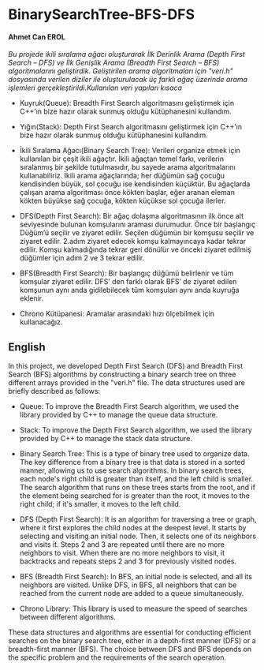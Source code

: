 # BinarySearchTree-BFS-DFS
#### Ahmet Can EROL

*Bu projede ikili sıralama ağacı oluşturarak İlk Derinlik Arama (Depth First Search 
– DFS) ve İlk Genişlik Arama (Breadth First Search – BFS) algoritmalarını geliştirdik.
Geliştirilen arama algoritmaları için "veri.h" dosyasında verilen diziler ile 
oluşturulacak üç farklı ağaç üzerinde arama işlemleri gerçekleştirildi.Kullanılan veri yapıları kısaca*

* Kuyruk(Queue): Breadth First Search algoritmasını geliştirmek için C++’ın 
bize hazır olarak sunmuş olduğu <queue> kütüphanesini kullandım.
  
 * Yığın(Stack): Depth First Search algoritmasını geliştirmek için C++’ın bize 
hazır olarak sunmuş olduğu <stack> kütüphanesini kullandım. 
  
 * İkili Sıralama Ağacı(Binary Search Tree): Verileri organize etmek için 
kullanılan bir çeşit ikili ağaçtır. İkili ağaçtan temel farkı, verilerin sıralanmış bir 
şekilde tutulmasıdır, bu sayede arama algoritmalarını kullanabiliriz. İkili arama 
ağaçlarında; her düğümün sağ çocuğu kendisinden büyük, sol çocuğu ise 
kendisinden küçüktür. Bu ağaçlarda çalışan arama algoritması önce kökten 
başlar, eğer aranan eleman kökten büyükse sağ çocuğa, kökten küçükse sol 
çocuğa ilerler.
  
 * DFS(Depth First Search): Bir ağaç dolaşma algoritmasının ilk önce alt 
seviyesinde bulunan komşularını araması durumudur. Önce bir başlangıç 
Düğüm’ü seçilir ve ziyaret edilir. Seçilen düğümün bir komşusu seçilir ve ziyaret 
edilir. 2.adım ziyaret edecek komşu kalmayıncaya kadar tekrar edilir. Komşu 
kalmadığında tekrar geri dönülür ve önceki ziyaret edilmiş düğümler için adım 2
ve 3 tekrar edilir.
  
 * BFS(Breadth First Search): Bir başlangıç düğümü belirlenir ve tüm komşular 
ziyaret edilir. DFS’ den farklı olarak BFS’ de ziyaret edilen komşunun aynı anda 
gidilebilecek tüm komşuları aynı anda kuyruğa eklenir.
  
 * Chrono Kütüpanesi: Aramalar arasındaki hızı ölçebilmek için kullanacağız.

## English

In this project, we developed Depth First Search (DFS) and Breadth First Search (BFS) algorithms by constructing a binary search tree on three different arrays provided in the "veri.h" file. The data structures used are briefly described as follows:

- Queue: To improve the Breadth First Search algorithm, we used the <queue> library provided by C++ to manage the queue data structure.

- Stack: To improve the Depth First Search algorithm, we used the <stack> library provided by C++ to manage the stack data structure.

- Binary Search Tree: This is a type of binary tree used to organize data. The key difference from a binary tree is that data is stored in a sorted manner, allowing us to use search algorithms. In binary search trees, each node's right child is greater than itself, and the left child is smaller. The search algorithm that runs on these trees starts from the root, and if the element being searched for is greater than the root, it moves to the right child; if it's smaller, it moves to the left child.

- DFS (Depth First Search): It is an algorithm for traversing a tree or graph, where it first explores the child nodes at the deepest level. It starts by selecting and visiting an initial node. Then, it selects one of its neighbors and visits it. Steps 2 and 3 are repeated until there are no more neighbors to visit. When there are no more neighbors to visit, it backtracks and repeats steps 2 and 3 for previously visited nodes.

- BFS (Breadth First Search): In BFS, an initial node is selected, and all its neighbors are visited. Unlike DFS, in BFS, all neighbors that can be reached from the current node are added to a queue simultaneously.

- Chrono Library: This library is used to measure the speed of searches between different algorithms.

These data structures and algorithms are essential for conducting efficient searches on the binary search tree, either in a depth-first manner (DFS) or a breadth-first manner (BFS). The choice between DFS and BFS depends on the specific problem and the requirements of the search operation.

